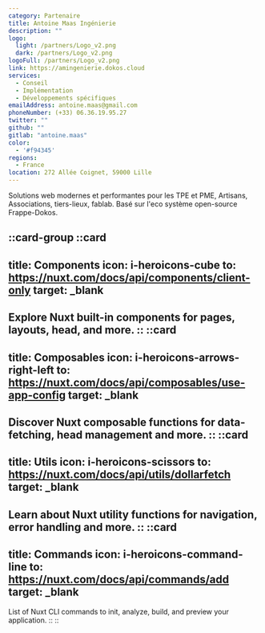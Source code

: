 ```yaml
---
category: Partenaire
title: Antoine Maas Ingénierie
description: ""
logo:
  light: /partners/Logo_v2.png
  dark: /partners/Logo_v2.png
logoFull: /partners/Logo_v2.png
link: https://amingenierie.dokos.cloud
services:
  - Conseil
  - Implémentation
  - Développements spécifiques
emailAddress: antoine.maas@gmail.com
phoneNumber: (+33) 06.36.19.95.27
twitter: ""
github: ""
gitlab: "antoine.maas"
color:
  - '#f94345'
regions:
  - France
location: 272 Allée Coignet, 59000 Lille
---
```


Solutions web modernes et performantes pour les TPE et PME, Artisans, Associations, tiers-lieux, fablab.
Basé sur l'eco système open-source Frappe-Dokos.

::card-group
  ::card
  ---
  title: Components
  icon: i-heroicons-cube
  to: https://nuxt.com/docs/api/components/client-only
  target: _blank
  ---
  Explore Nuxt built-in components for pages, layouts, head, and more.
  ::
  ::card
  ---
  title: Composables
  icon: i-heroicons-arrows-right-left
  to: https://nuxt.com/docs/api/composables/use-app-config
  target: _blank
  ---
  Discover Nuxt composable functions for data-fetching, head management and more.
  ::
  ::card
  ---
  title: Utils
  icon: i-heroicons-scissors
  to: https://nuxt.com/docs/api/utils/dollarfetch
  target: _blank
  ---
  Learn about Nuxt utility functions for navigation, error handling and more.
  ::
  ::card
  ---
  title: Commands
  icon: i-heroicons-command-line
  to: https://nuxt.com/docs/api/commands/add
  target: _blank
  ---
  List of Nuxt CLI commands to init, analyze, build, and preview your application.
  ::
::


